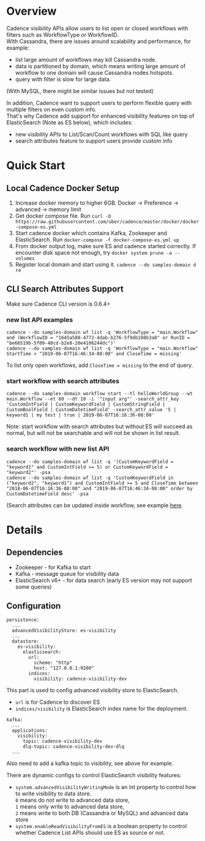 # Overview
Cadence visibility APIs allow users to list open or closed workflows with filters such as WorkflowType or WorkflowID.   
With Cassandra, there are issues around scalability and performance, for example: 
 - list large amount of workflows may kill Cassandra node.
 - data is partitioned by domain, which means writing large amount of workflow to one domain will cause Cassandra nodes hotspots.
 - query with filter is slow for large data.

(With MySQL, there might be similar issues but not tested)

In addition, Cadence want to support users to perform flexible query with multiple filters on even custom info.  
That's why Cadence add support for enhanced visibility features on top of ElasticSearch (Note as ES below), which includes: 
 - new visibility APIs to List/Scan/Count workflows with SQL like query
 - search attributes feature to support users provide custom info
 
# Quick Start
## Local Cadence Docker Setup
1. Increase docker memory to higher 6GB. Docker -> Preference -> advanced -> memory limit
2. Get docker compose file. Run `curl -O https://raw.githubusercontent.com/uber/cadence/master/docker/docker-compose-es.yml`
3. Start cadence docker which contains Kafka, Zookeeper and ElasticSearch. Run `docker-compose -f docker-compose-es.yml up`
4. From docker output log, make sure ES and cadence started correctly. If encounter disk space not enough, try `docker system prune -a --volumes`
5. Register local domain and start using it. `cadence --do samples-domain d re`
 

## CLI Search Attributes Support 

Make sure Cadence CLI version is 0.6.4+

### new list API examples

```
cadence --do samples-domain wf list -q 'WorkflowType = "main.Workflow" and (WorkflowID = "1645a588-4772-4dab-b276-5f9db108b3a8" or RunID = "be66519b-5f09-40cd-b2e8-20e4106244dc")'
cadence --do samples-domain wf list -q 'WorkflowType = "main.Workflow" StartTime > "2019-06-07T16:46:34-08:00" and CloseTime = missing'
```
To list only open workflows, add `CloseTime = missing` to the end of query.  

### start workflow with search attributes 

```
cadence --do samples-domain workflow start --tl helloWorldGroup --wt main.Workflow --et 60 --dt 10 -i '"input arg"' -search_attr_key 'CustomIntField | CustomKeywordField | CustomStringField |  CustomBoolField | CustomDatetimeField' -search_attr_value '5 | keyword1 | my test | true | 2019-06-07T16:16:36-08:00'
```

Note: start workflow with search attributes but without ES will succeed as normal, but will not be searchable and will not be shown in list result.

### search workflow with new list API 

```
cadence --do samples-domain wf list -q '(CustomKeywordField = "keyword1" and CustomIntField >= 5) or CustomKeywordField = "keyword2"' -psa
cadence --do samples-domain wf list -q 'CustomKeywordField in ("keyword2", "keyword1") and CustomIntField >= 5 and CloseTime between "2018-06-07T16:16:36-08:00" and "2019-06-07T16:46:34-08:00" order by CustomDatetimeField desc' -psa
```

(Search attributes can be updated inside workflow, see example [here](https://github.com/uber-common/cadence-samples/tree/master/cmd/samples/recipes/searchattributes).

# Details
## Dependencies
- Zookeeper - for Kafka to start
- Kafka - message queue for visibility data 
- ElasticSearch v6+ - for data search (early ES version may not support some queries)

## Configuration
```
persistence:
  ...
  advancedVisibilityStore: es-visibility
  ...
  datastore:
    es-visibility:
      elasticsearch:
        url:
          scheme: "http"
          host: "127.0.0.1:9200"
        indices:
          visibility: cadence-visibility-dev
```
This part is used to config advanced visibility store to ElasticSearch. 
 - `url` is for Cadence to discover ES 
 - `indices/visibility` is ElasticSearch index name for the deployment.  

```
kafka:
  ...
  applications:
    visibility:
      topic: cadence-visibility-dev
      dlq-topic: cadence-visibility-dev-dlq
  ...
``` 
Also need to add a kafka topic to visibility, see above for example.  

There are dynamic configs to control ElasticSearch visibility features:
- `system.advancedVisibilityWritingMode` is an int property to control how to write visibility to data store.  
`0` means do not write to advanced data store,   
`1` means only write to advanced data store,   
`2` means write to both DB (Cassandra or MySQL) and advanced data store
- `system.enableReadVisibilityFromES` is a boolean property to control whether Cadence List APIs should use ES as source or not.

